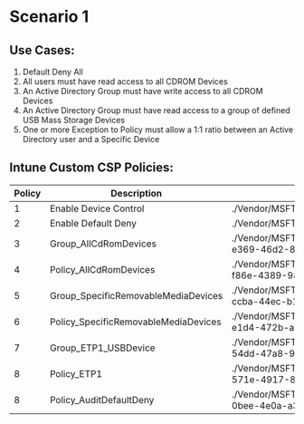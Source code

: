 # Scenario 1
## Use Cases:
1. Default Deny All
1. All users must have read access to all CDROM Devices
1. An Active Directory Group must have write access to all CDROM Devices
1. An Active Directory Group must have read access to a group of defined USB Mass Storage Devices
1. One or more Exception to Policy must allow a 1:1 ratio between an Active Directory user and a Specific Device

## Intune Custom CSP Policies:
| Policy | Description | OMA/URI | Value |
| --- | --- | --- | --- |
| 1 | Enable Device Control | ./Vendor/MSFT/Defender/Configuration/DeviceControlEnabled | 1 |
| 2 | Enable Default Deny | ./Vendor/MSFT/Defender/Configuration/DefaultEnforcement | 2 |
| 3 | Group_AllCdRomDevices | ./Vendor/MSFT/Defender/Configuration/DeviceControl/PolicyGroups/%7b6dd2869c-e369-46d2-83c0-cbc7251fd17d%7d/GroupData | [Group_AllCdRomDevices.xml](Group_AllCdRomDevices.xml) |
| 4 | Policy_AllCdRomDevices | ./Vendor/MSFT/Defender/Configuration/DeviceControl/PolicyRules/%7b28ef8811-f86e-4389-983a-524029b78370%7d/RuleData | Policy_AllCdRomDevices.xml |
| 5 | Group_SpecificRemovableMediaDevices | ./Vendor/MSFT/Defender/Configuration/DeviceControl/PolicyGroups/%7b39a76f23-ccba-44ec-b131-941baf0ab689%7d/GroupData | Group_SpecificRemovableMediaDevices.xml |
| 6 | Policy_SpecificRemovableMediaDevices | ./Vendor/MSFT/Defender/Configuration/DeviceControl/PolicyRules/%7b94935edf-e1d4-472b-afb0-088cee08810f%7d/RuleData | Policy_SpecificRemovableMediaDevices.xml |
| 7 | Group_ETP1_USBDevice | ./Vendor/MSFT/Defender/Configuration/DeviceControl/PolicyGroups/%7b9fb02d1c-54dd-47a8-974a-40135a2216c2%7d/GroupData | Group_ETP1.xml |
| 8 | Policy_ETP1 | ./Vendor/MSFT/Defender/Configuration/DeviceControl/PolicyRules/%7b77ea6638-571e-4917-800c-8548ffaf6c42%7d/RuleData | Policy_ETP1.xml |
| 8 | Policy_AuditDefaultDeny | ./Vendor/MSFT/Defender/Configuration/DeviceControl/PolicyRules/%7b1fbdeb31-0bee-4e0a-a3f7-4ee2d85fe18e%7d/RuleData | Policy_ETP1.xml |
